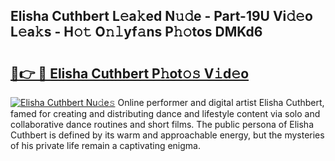 ## Elisha Cuthbert L𝚎a𝚔ed N𝚞𝚍e - Part-19U Vi𝚍𝚎o L𝚎a𝚔s - H𝚘𝚝 O𝚗𝚕yf𝚊ns P𝚑𝚘tos DMKd6

# <h2><a href="http://kf4wev.oniu.top/?m=Elisha+Cuthbert">🔗👉 🔴 Elisha Cuthbert P𝚑ot𝚘𝚜 V𝚒d𝚎o</a></h2>

[![Elisha Cuthbert Nu𝚍e𝚜](https://i.imgur.com/0qMVB7G.gif)](http://kf4wev.oniu.top/?m=Elisha+Cuthbert)
Online performer and digital artist Elisha Cuthbert, famed for creating and distributing dance and lifestyle content via solo and collaborative dance routines and short films. The public persona of Elisha Cuthbert is defined by its warm and approachable energy, but the mysteries of his private life remain a captivating enigma.  
